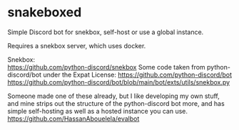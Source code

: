 # snakeboxed
Simple Discord bot for snekbox, self-host or use a global instance.

Requires a snekbox server, which uses docker.

Snekbox:    
https://github.com/python-discord/snekbox
Some code taken from python-discord/bot under the Expat License: 
https://github.com/python-discord/bot
https://github.com/python-discord/bot/blob/main/bot/exts/utils/snekbox.py

Someone made one of these already, but I like developing my own stuff, and mine strips out the structure of the python-discord bot more, and has simple self-hosting as well as a hosted instance you can use.
https://github.com/HassanAbouelela/evalbot
